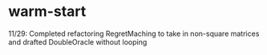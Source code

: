 # warm-start

11/29: Completed refactoring RegretMaching to take in non-square matrices and drafted DoubleOracle without looping
